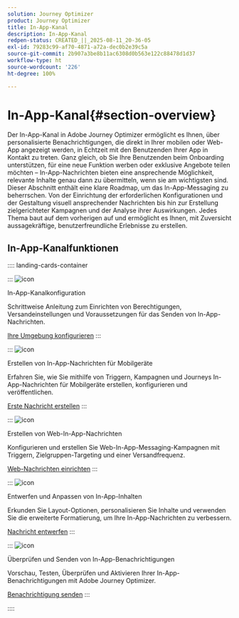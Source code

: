 ```yaml
---
solution: Journey Optimizer
product: Journey Optimizer
title: In-App-Kanal
description: In-App-Kanal
redpen-status: CREATED_||_2025-08-11_20-36-05
exl-id: 79283c99-af70-4871-a72a-dec0b2e39c5a
source-git-commit: 2b907a3be8b11ac6308d0b563e122c88478d1d37
workflow-type: ht
source-wordcount: '226'
ht-degree: 100%

---
```


# In-App-Kanal{#section-overview}

Der In-App-Kanal in Adobe Journey Optimizer ermöglicht es Ihnen, über personalisierte Benachrichtigungen, die direkt in Ihrer mobilen oder Web-App angezeigt werden, in Echtzeit mit den Benutzenden Ihrer App in Kontakt zu treten. Ganz gleich, ob Sie Ihre Benutzenden beim Onboarding unterstützen, für eine neue Funktion werben oder exklusive Angebote teilen möchten – In-App-Nachrichten bieten eine ansprechende Möglichkeit, relevante Inhalte genau dann zu übermitteln, wenn sie am wichtigsten sind. Dieser Abschnitt enthält eine klare Roadmap, um das In-App-Messaging zu beherrschen. Von der Einrichtung der erforderlichen Konfigurationen und der Gestaltung visuell ansprechender Nachrichten bis hin zur Erstellung zielgerichteter Kampagnen und der Analyse ihrer Auswirkungen. Jedes Thema baut auf dem vorherigen auf und ermöglicht es Ihnen, mit Zuversicht aussagekräftige, benutzerfreundliche Erlebnisse zu erstellen.

## In-App-Kanalfunktionen

:::: landing-cards-container

:::
![icon](https://cdn.experienceleague.adobe.com/icons/gear.svg)

In-App-Kanalkonfiguration

Schrittweise Anleitung zum Einrichten von Berechtigungen, Versandeinstellungen und Voraussetzungen für das Senden von In-App-Nachrichten.

[Ihre Umgebung konfigurieren](../using/in-app/inapp-configuration.md)
:::

:::
![icon](https://cdn.experienceleague.adobe.com/icons/list-check.svg?lang=de)

Erstellen von In-App-Nachrichten für Mobilgeräte

Erfahren Sie, wie Sie mithilfe von Triggern, Kampagnen und Journeys In-App-Nachrichten für Mobilgeräte erstellen, konfigurieren und veröffentlichen.

[Erste Nachricht erstellen](../using/in-app/create-in-app.md)
:::

:::
![icon](https://cdn.experienceleague.adobe.com/icons/puzzle-piece.svg)

Erstellen von Web-In-App-Nachrichten

Konfigurieren und erstellen Sie Web-In-App-Messaging-Kampagnen mit Triggern, Zielgruppen-Targeting und einer Versandfrequenz.

[Web-Nachrichten einrichten](../using/in-app/create-in-app-web.md)
:::

:::
![icon](https://cdn.experienceleague.adobe.com/icons/paint-brush.svg)

Entwerfen und Anpassen von In-App-Inhalten

Erkunden Sie Layout-Optionen, personalisieren Sie Inhalte und verwenden Sie die erweiterte Formatierung, um Ihre In-App-Nachrichten zu verbessern.

[Nachricht entwerfen](../using/in-app/design-in-app.md)
:::

:::
![icon](https://cdn.experienceleague.adobe.com/icons/paper-plane.svg)

Überprüfen und Senden von In-App-Benachrichtigungen

Vorschau, Testen, Überprüfen und Aktivieren Ihrer In-App-Benachrichtigungen mit Adobe Journey Optimizer.

[Benachrichtigung senden](../using/in-app/send-in-app.md)
:::

::::
